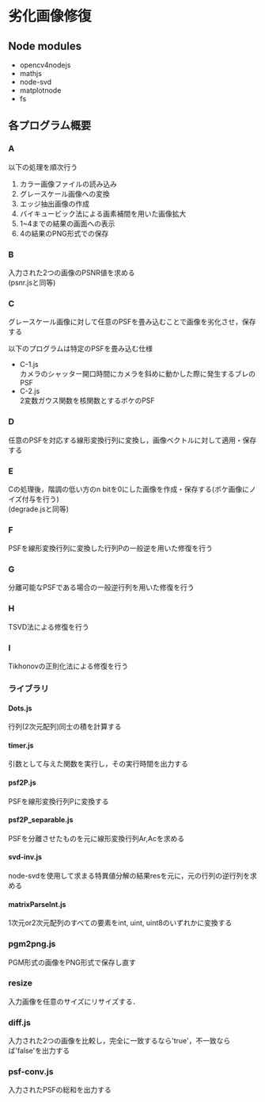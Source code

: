 # 劣化画像修復

## Node modules
- opencv4nodejs
- mathjs
- node-svd
- matplotnode
- fs

## 各プログラム概要

### A

以下の処理を順次行う
1. カラー画像ファイルの読み込み
1. グレースケール画像への変換
1. エッジ抽出画像の作成
1. バイキュービック法による画素補間を用いた画像拡大
1. 1~4までの結果の画面への表示
1. 4の結果のPNG形式での保存

### B

入力された2つの画像のPSNR値を求める  
(psnr.jsと同等)

### C

グレースケール画像に対して任意のPSFを畳み込むことで画像を劣化させ，保存する

以下のプログラムは特定のPSFを畳み込む仕様
- C-1.js  
	カメラのシャッター開口時間にカメラを斜めに動かした際に発生するブレのPSF
- C-2.js  
	2変数ガウス関数を核関数とするボケのPSF

### D

任意のPSFを対応する線形変換行列に変換し，画像ベクトルに対して適用・保存する

### E

Cの処理後，階調の低い方のn bitを0にした画像を作成・保存する(ボケ画像にノイズ付与を行う)  
(degrade.jsと同等)

### F

PSFを線形変換行列に変換した行列Pの一般逆を用いた修復を行う

### G

分離可能なPSFである場合の一般逆行列を用いた修復を行う

### H

TSVD法による修復を行う

### I

Tikhonovの正則化法による修復を行う

### ライブラリ

#### Dots.js

行列(2次元配列)同士の積を計算する

#### timer.js

引数として与えた関数を実行し，その実行時間を出力する

#### psf2P.js

PSFを線形変換行列Pに変換する

#### psf2P_separable.js

PSFを分離させたものを元に線形変換行列Ar,Acを求める

#### svd-inv.js

node-svdを使用して求まる特異値分解の結果resを元に，元の行列の逆行列を求める

#### matrixParseInt.js

1次元or2次元配列のすべての要素をint, uint, uint8のいずれかに変換する

### pgm2png.js

PGM形式の画像をPNG形式で保存し直す

### resize

入力画像を任意のサイズにリサイズする．

### diff.js

入力された2つの画像を比較し，完全に一致するなら'true'，不一致ならば'false'を出力する

### psf-conv.js

入力されたPSFの総和を出力する
